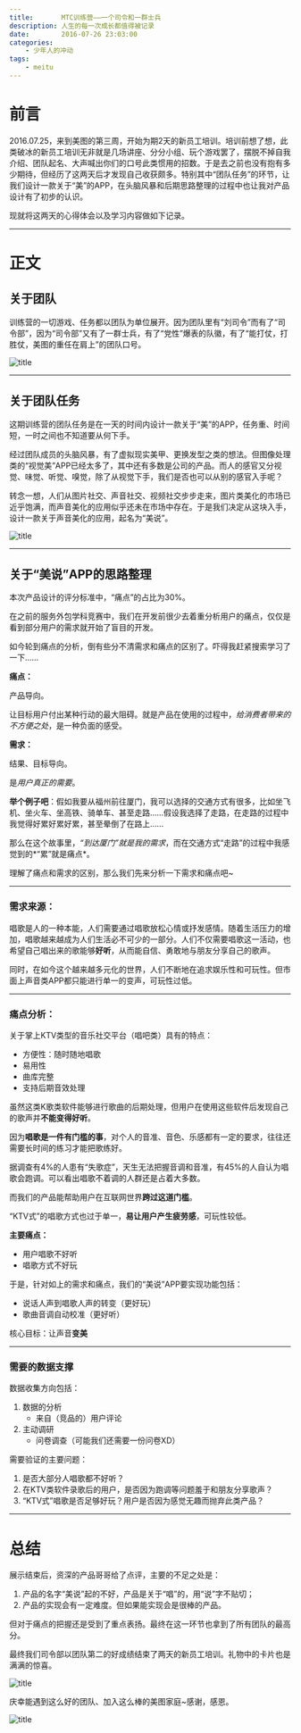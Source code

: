 ```yaml
---
title:       MTC训练营——一个司令和一群士兵
description: 人生的每一次成长都值得被记录
date:        2016-07-26 23:03:00
categories:
    - 少年人的冲动
tags:
    - meitu
---
```


# 前言

2016.07.25，来到美图的第三周，开始为期2天的新员工培训。培训前想了想，此类破冰的新员工培训无非就是几场讲座、分分小组、玩个游戏罢了，摆脱不掉自我介绍、团队起名、大声喊出你们的口号此类惯用的招数。于是去之前也没有抱有多少期待，但经历了这两天后才发现自己收获颇多。特别其中“团队任务”的环节，让我们设计一款关于“美”的APP，在头脑风暴和后期思路整理的过程中也让我对产品设计有了初步的认识。

现就将这两天的心得体会以及学习内容做如下记录。

----------

# 正文

## 关于团队

训练营的一切游戏、任务都以团队为单位展开。因为团队里有“刘司令”而有了“司令部”，因为“司令部”又有了一群士兵，有了“党性”爆表的队徽，有了“能打仗，打胜仗，美图的重任在肩上”的团队口号。

![title](https://leanote.com/api/file/getImage?fileId=5798c14dab644135ea0275bf)

----------


## 关于团队任务

这期训练营的团队任务是在一天的时间内设计一款关于“美”的APP，任务重、时间短，一时之间也不知道要从何下手。

经过团队成员的头脑风暴，有了虚拟现实美甲、更换发型之类的想法。但图像处理类的“视觉美”APP已经太多了，其中还有多数是公司的产品。而人的感官又分视觉、味觉、听觉、嗅觉，除了从视觉下手，我们是否也可以从别的感官入手呢？

转念一想，人们从图片社交、声音社交、视频社交步步走来，图片类美化的市场已近乎饱满，而声音美化的应用似乎还未在市场中存在。于是我们决定从这块入手，设计一款关于声音美化的应用，起名为“美说”。

![title](https://leanote.com/api/file/getImage?fileId=5798ccb7ab644135ea0276ae)

----------


## 关于“美说”APP的思路整理

本次产品设计的评分标准中，“痛点”的占比为30%。

在之前的服务外包学科竞赛中，我们在开发前很少去着重分析用户的痛点，仅仅是看到部分用户的需求就开始了盲目的开发。

如今轮到痛点的分析，倒有些分不清需求和痛点的区别了。吓得我赶紧搜索学习了一下……


**痛点：**

产品导向。

让目标用户付出某种行动的最大阻碍。就是产品在使用的过程中，*给消费者带来的不方便之处*，是一种负面的感受。

**需求：**

结果、目标导向。

是*用户真正的需要*。

**举个例子吧**：假如我要从福州前往厦门，我可以选择的交通方式有很多，比如坐飞机、坐火车、坐高铁、骑单车、甚至走路……假设我选择了走路，在走路的过程中我觉得好累好累好累，甚至晕倒了在路上……

那么在这个故事里，*“到达厦门”就是我的需求*，而在交通方式“走路”的过程中我感觉到的*“累”就是痛点*。

理解了痛点和需求的区别，那么我们先来分析一下需求和痛点吧~

----------


### 需求来源：

唱歌是人的一种本能，人们需要通过唱歌放松心情或抒发感情。随着生活压力的增加，唱歌越来越成为人们生活必不可少的一部分。人们不仅需要唱歌这一活动，也希望自己唱出来的歌能够**好听**，从而能自信、勇敢地与朋友分享自己的歌声。

同时，在如今这个越来越多元化的世界，人们不断地在追求娱乐性和可玩性。但市面上声音类APP都只能进行单一的变声，可玩性过低。

----------


### 痛点分析：

关于掌上KTV类型的音乐社交平台（唱吧类）具有的特点：

 - 方便性：随时随地唱歌
 - 易用性
 - 曲库完整
 - 支持后期音效处理
 
虽然这类K歌类软件能够进行歌曲的后期处理，但用户在使用这些软件后发现自己的歌声并**不能变得好听**。

因为**唱歌是一件有门槛的事**，对个人的音准、音色、乐感都有一定的要求，往往还需要长时间的练习才能把歌练好。

据调查有4%的人患有“失歌症”，天生无法把握音调和音准，有45%的人自认为唱歌会跑调。可以看出唱歌不着调的人群还是占着大多数。

而我们的产品能帮助用户在互联网世界**跨过这道门槛**。

“KTV式”的唱歌方式也过于单一，**易让用户产生疲劳感**，可玩性较低。

**主要痛点：**

 - 用户唱歌不好听
 - 唱歌方式不好玩

于是，针对如上的需求和痛点，我们的“美说”APP要实现功能包括：

 - 说话人声到唱歌人声的转变（更好玩）
 - 歌曲音调自动校准（更好听）

核心目标：让声音**变美**

----------

### 需要的数据支撑

数据收集方向包括：

 1. 数据的分析
    - 来自（竞品的）用户评论
 2. 主动调研
    - 问卷调查（可能我们还需要一份问卷XD）

需要验证的主要问题：

 1. 是否大部分人唱歌都不好听？
 2. 在KTV类软件录歌后的用户，是否因为跑调等问题羞于和朋友分享歌声？
 3. “KTV式”唱歌是否足够好玩？用户是否因为感觉无趣而抛弃此类产品？

----------

# 总结

展示结束后，资深的产品哥哥给了点评，主要的不足之处是：

 1. 产品的名字“美说”起的不好，产品是关于“唱”的，用“说”字不贴切；
 2. 产品的实现会有一定难度。但如果能实现会是很棒的产品。
 
但对于痛点的把握还是受到了重点表扬。最终在这一环节也拿到了所有团队的最高分。

最终我们司令部以团队第二的好成绩结束了两天的新员工培训。礼物中的卡片也是满满的惊喜。

![title](https://leanote.com/api/file/getImage?fileId=5798cda1ab644133ed0284a7)

庆幸能遇到这么好的团队、加入这么棒的美图家庭~感谢，感恩。

![title](https://leanote.com/api/file/getImage?fileId=5798cbcbab644135ea027687)



